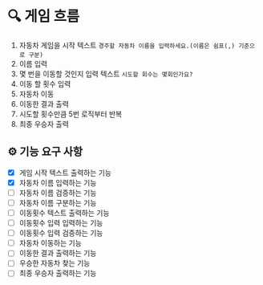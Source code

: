 # 🔍 게임 흐름
1. 자동차 게임을 시작 텍스트 `경주할 자동차 이름을 입력하세요.(이름은 쉼표(,) 기준으로 구분)`
2. 이름 입력
3. 몇 번을 이동할 것인지 입력 텍스트 `시도할 회수는 몇회인가요?`
4. 이동 할 횟수 입력
5. 자동차 이동
6. 이동한 결과 출력
7. 시도할 횟수만큼 5번 로직부터 반복
8. 최종 우승자 출력



## ⚙️ 기능 요구 사항

- [x] 게임 시작 텍스트 출력하는 기능
- [x] 자동차 이름 입력하는 기능
- [ ] 자동차 이름 검증하는 기능
- [ ] 자동차 이름 구분하는 기능
- [ ] 이동횟수 텍스트 출력하는 기능
- [ ] 이동횟수 입력 입력하는 기능
- [ ] 이동횟수 입력 검증하는 기능
- [ ] 자동차 이동하는 기능
- [ ] 이동한 결과 출력하는 기능
- [ ] 우승한 자동차 찾는 기능
- [ ] 최종 우승자 출력하는 기능